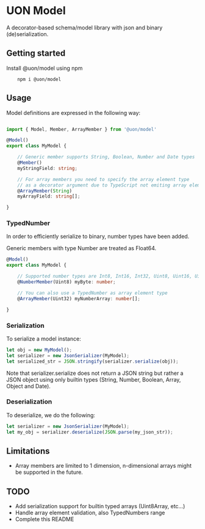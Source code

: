 # UON Model

A decorator-based schema/model library with json and binary (de)serialization.

## Getting started

Install @uon/model using npm

```shell
    npm i @uon/model
```

## Usage

Model definitions are expressed in the following way:

```typescript

import { Model, Member, ArrayMember } from '@uon/model'

@Model()
export class MyModel {

    // Generic member supports String, Boolean, Number and Date types
    @Member() 
    myStringField: string;

    // For array members you need to specify the array element type
    // as a decorator argument due to TypeScript not emiting array element type
    @ArrayMember(String) 
    myArrayField: string[];

}
```

### TypedNumber

In order to efficiently serialize to binary, number types have been added.

Generic members with type Number are treated as Float64.

```typescript
@Model()
export class MyModel {

    // Supported number types are Int8, Int16, Int32, Uint8, Uint16, Uint32, Float32 and Float64, (no (U)Int64 yet)
    @NumberMember(Uint8) myByte: number;

    // You can also use a TypedNumber as array element type 
    @ArrayMember(Uint32) myNumberArray: number[];

}

```

### Serialization

To serialize a model instance:

```typescript
let obj = new MyModel();
let serializer = new JsonSerializer(MyModel);
let serialized_str = JSON.stringify(serializer.serialize(obj));
```
Note that serializer.serialize does not return a JSON string but rather a JSON object using only builtin types (String, Number, Boolean, Array, Object and Date).

### Deserialization
To deserialize, we do the following:
```typescript
let serializer = new JsonSerializer(MyModel);
let my_obj = serializer.deserialize(JSON.parse(my_json_str));
```

## Limitations

- Array members are limited to 1 dimension, n-dimensional arrays might be supported in the future.


## TODO

- Add serialization support for builtin typed arrays (Uint8Array, etc...)
- Handle array element validation, also TypedNumbers range
- Complete this README

